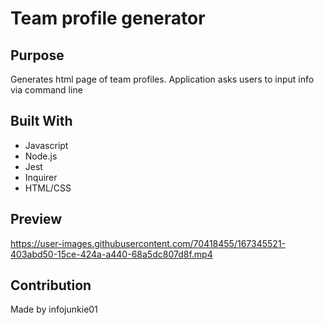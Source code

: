 # Team profile generator


## Purpose
Generates html page of team profiles. Application asks users to input info via command line

## Built With
* Javascript
* Node.js
* Jest
* Inquirer
* HTML/CSS

## Preview
https://user-images.githubusercontent.com/70418455/167345521-403abd50-15ce-424a-a440-68a5dc807d8f.mp4

## Contribution
Made by infojunkie01



